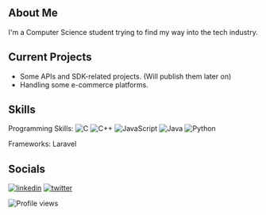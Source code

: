 ## About Me
I'm a Computer Science student trying to find my way into the tech industry.

## Current Projects
- Some APIs and SDK-related projects. (Will publish them later on)
- Handling some e-commerce platforms.

## Skills
Programming Skills:
![C](https://img.shields.io/badge/C-00599C?style=for-the-badge&logo=c&logoColor=white)
![C++](https://img.shields.io/badge/C%2B%2B-00599C?style=for-the-badge&logo=c%2B%2B&logoColor=white)
![JavaScript](https://img.shields.io/badge/JavaScript-F7DF1E?style=for-the-badge&logo=javascript&logoColor=black)
![Java](https://img.shields.io/badge/Java-007396?style=for-the-badge&logo=java&logoColor=white)
![Python](https://img.shields.io/badge/Python-3776AB?style=for-the-badge&logo=python&logoColor=white)

Frameworks: Laravel

## Socials
[![linkedin](https://img.shields.io/badge/linkedin-0A66C2?style=for-the-badge&logo=linkedin&logoColor=white)](https://www.linkedin.com/in/tazdik-wazi-orshan-8042702a1)
[![twitter](https://img.shields.io/badge/twitter-1DA1F2?style=for-the-badge&logo=twitter&logoColor=white)](https://twitter.com/tazdik_orshan)

![Profile views](https://komarev.com/ghpvc/?username=tazdikorshan&color=blue)
